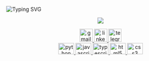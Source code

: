 ![Typing SVG](https://readme-typing-svg.herokuapp.com?color=%814827&lines=Hello+there,+This+is+Ali+Mozaffari.)
<p align="center"> 
<!--     <img src="https://activity-graph.herokuapp.com/graph?username=AliMozaffri&theme=redical&hide_border=true"> -->
    <img src="http://github-readme-streak-stats.herokuapp.com?user=Alimozaffri&theme=radical&hide_border=true&hide_title=true">
</p>

<div align="center">
  <a href="https://a.mzaffari2000@gmail.com" target="_blank">
    <img src="https://img.shields.io/static/v1?message=Gmail&logo=gmail&label=&color=D14836&logoColor=white&labelColor=&style=for-the-badge" height="35" alt="gmail logo"/>
  </a>
  <a href="https://linkedin.com/in/ali-mozaffari22" target="_blank">
    <img src="https://img.shields.io/static/v1?message=LinkedIn&logo=linkedin&label=&color=0077B5&logoColor=white&labelColor=&style=for-the-badge" height="35" alt="linkedin logo"/>
  </a>
  <a href="https://t.me/parllax" target="_blank">
    <img src="https://img.shields.io/static/v1?message=Telegram&logo=telegram&label=&color=2CA5E0&logoColor=white&labelColor=&style=for-the-badge" height="35" alt="telegram logo"/>  
</div>
 
 <div align="center">
  <img src="https://cdn.jsdelivr.net/gh/devicons/devicon/icons/python/python-original.svg" height="30" width="42" alt="python logo"/>
  <img src="https://cdn.jsdelivr.net/gh/devicons/devicon/icons/javascript/javascript-original.svg" height="30" width="42" alt="javascript logo"/>
  <img src="https://cdn.jsdelivr.net/gh/devicons/devicon/icons/typescript/typescript-plain.svg" height="30" width="42" alt="typescript logo"/>
  <img src="https://cdn.jsdelivr.net/gh/devicons/devicon/icons/html5/html5-original.svg" height="30" width="42" alt="html5 logo"/>
  <img src="https://cdn.jsdelivr.net/gh/devicons/devicon/icons/css3/css3-original.svg" height="30" width="42" alt="css3 logo"/>
</div>
